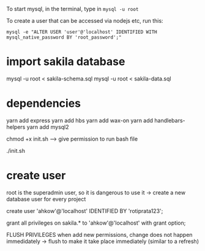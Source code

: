 To start mysql, in the terminal, type in `mysql -u root`

To create a user that can be accessed via nodejs etc, run this:
```
mysql -e "ALTER USER 'user'@'localhost' IDENTIFIED WITH mysql_native_password BY 'root_password';"
```

# import sakila database
mysql -u root < sakila-schema.sql
mysql -u root < sakila-data.sql

# dependencies
<!-- shell script/bash script -->
yarn add express
yarn add hbs 
yarn add wax-on
yarn add handlebars-helpers
yarn add mysql2

chmod +x init.sh --> give permission to run bash file

./init.sh

# create user
root is the superadmin user, so it is dangerous to use it -> create a new database user for every project

create user 'ahkow'@'localhost' IDENTIFIED BY 'rotiprata123';

grant all privileges on sakila.* to 'ahkow'@'localhost' with grant option;

FLUSH PRIVILEGES
when add new permissions, change does not happen immedidately -> flush to make it take place immediately (similar to a refresh)
